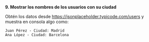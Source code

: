 **9. Mostrar los nombres de los usuarios con su ciudad**

Obtén los datos desde https://jsonplaceholder.typicode.com/users y muestra en consola algo como:
```
Juan Pérez - Ciudad: Madrid
Ana López - Ciudad: Barcelona
```